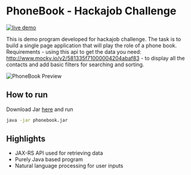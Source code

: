 # PhoneBook - Hackajob Challenge

[![live demo](https://img.shields.io/badge/demo-available-orange.svg)](https://dl.dropboxusercontent.com/s/8jr80msud5xzx3m/phonebook.jar?dl=0)


This is demo program developed for hackajob challenge. The task is to build a single page application that will play the role of a phone book.  Requirements - using this api to get the data you need: http://www.mocky.io/v2/581335f71000004204abaf83 - to display all the contacts and add basic filters for searching and sorting.

![PhoneBook Preview](https://dl.dropboxusercontent.com/s/h66p0mgu1iyftwm/phonebook.png?dl=0)

## How to run

Download Jar [here](https://dl.dropboxusercontent.com/s/8jr80msud5xzx3m/phonebook.jar?dl=0) and run

```bash
java -jar phonebook.jar
```

## Highlights
- JAX-RS API used for retrieving data
- Purely Java based program
- Natural language processing for user inputs
